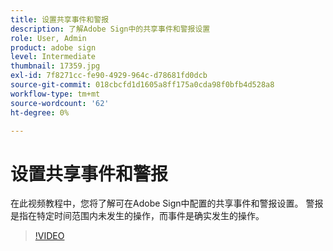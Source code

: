 ```yaml
---
title: 设置共享事件和警报
description: 了解Adobe Sign中的共享事件和警报设置
role: User, Admin
product: adobe sign
level: Intermediate
thumbnail: 17359.jpg
exl-id: 7f8271cc-fe90-4929-964c-d78681fd0dcb
source-git-commit: 018cbcfd1d1605a8ff175a0cda98f0bfb4d528a8
workflow-type: tm+mt
source-wordcount: '62'
ht-degree: 0%

---
```


# 设置共享事件和警报

在此视频教程中，您将了解可在Adobe Sign中配置的共享事件和警报设置。 警报是指在特定时间范围内未发生的操作，而事件是确实发生的操作。

>[!VIDEO](https://video.tv.adobe.com/v/17359?hidetitle=true)
